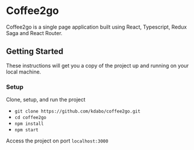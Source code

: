 # Coffee2go

Coffee2go is a single page application built using React, Typescript, Redux Saga and React Router. 

## Getting Started

These instructions will get you a copy of the project up and running on your local machine.

### Setup

Clone, setup, and run the project

- `git clone https://github.com/kdabo/coffee2go.git`
- `cd coffee2go`
- `npm install`
- `npm start`

Access the project on port `localhost:3000`
